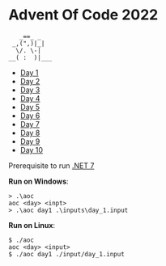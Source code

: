 # Advent Of Code 2022

```
   _==_ _
 _,(",)|_|
  \/. \-|
__( :  )|___
```

-   [Day 1](./day1/Program.cs)
-   [Day 2](./day2/Program.cs)
-   [Day 3](./day3/Program.cs)
-   [Day 4](./day4/Program.cs)
-   [Day 5](./day5/Program.cs)
-   [Day 6](./day6/Program.cs)
-   [Day 7](./day7/Program.cs)
-   [Day 8](./day8/Program.cs)
-   [Day 9](./day9/Program.cs)
-   [Day 10](./day10/Program.cs)

Prerequisite to run [.NET 7][1]

**Run on Windows**:

```
> .\aoc
aoc <day> <inpt>
> .\aoc day1 .\inputs\day_1.input
```

**Run on Linux**:

```
$ ./aoc
aoc <day> <input>
$ ./aoc day1 ./input/day_1.input
```

[1]: https://dotnet.microsoft.com/en-us/
